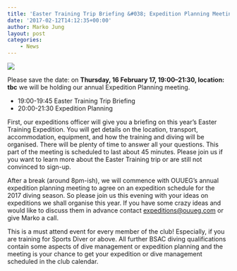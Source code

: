 ```yaml
---
title: 'Easter Training Trip Briefing &#038; Expedition Planning Meeting'
date: '2017-02-12T14:12:35+00:00'
author: Marko Jung
layout: post
categories:
    - News
---
```


![](https://ouueg.com/wp-content/uploads/2017/02/16300203_10154522777139794_8828033607982744658_o.jpg)

Please save the date: on **Thursday, 16 February 17, 19:00–21:30, location: tbc** we will be holding our annual Expedition Planning meeting.

- 19:00-19:45 Easter Training Trip Briefing
- 20:00-21:30 Expedition Planning

First, our expeditions officer will give you a briefing on this year’s Easter Training Expedition. You will get details on the location, transport, accommodation, equipment, and how the training and diving will be organised. There will be plenty of time to answer all your questions. This part of the meeting is scheduled to last about 45 minutes. Please join us if you want to learn more about the Easter Training trip or are still not convinced to sign-up.

After a break (around 8pm-ish), we will commence with OUUEG’s annual expedition planning meeting to agree on an expedition schedule for the 2017 diving season. So please join us this evening with your ideas on expeditions we shall organise this year. If you have some crazy ideas and would like to discuss them in advance contact expeditions@ouueg.com or give Marko a call.

This is a must attend event for every member of the club! Especially, if you are training for Sports Diver or above. All further BSAC diving qualifications contain some aspects of dive management or expedition planning and the meeting is your chance to get your expedition or dive management scheduled in the club calendar.
